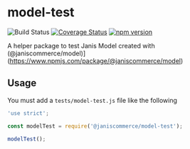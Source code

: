 # model-test

![Build Status](https://github.com/janis-commerce/model-test/workflows/Build%20Status/badge.svg)
[![Coverage Status](https://coveralls.io/repos/github/janis-commerce/model-test/badge.svg?branch=master)](https://coveralls.io/github/janis-commerce/model-test?branch=master)
[![npm version](https://badge.fury.io/js/%40janiscommerce%2Fmodel-test.svg)](https://www.npmjs.com/package/@janiscommerce/model-test)

A helper package to test Janis Model created with (@janiscommerce/model)](https://www.npmjs.com/package/@janiscommerce/model)

## Usage

You must add a `tests/model-test.js` file like the following

```js
'use strict';

const modelTest = require('@janiscommerce/model-test');

modelTest();
```